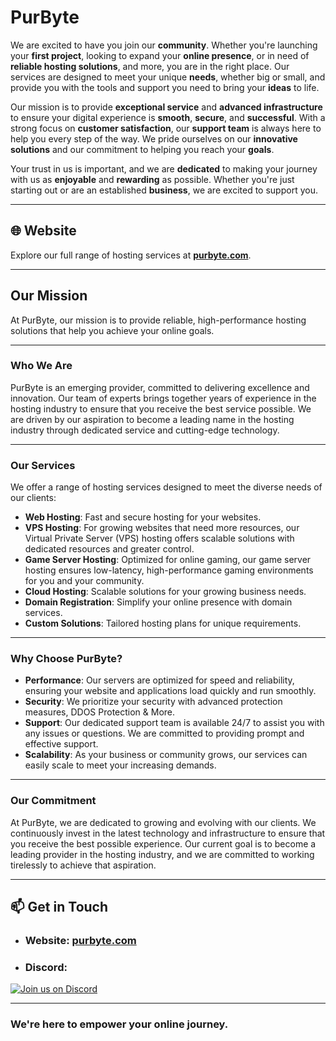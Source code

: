 # PurByte

We are excited to have you join our __community__. Whether you're launching your __first project__, looking to expand your __online presence__, or in need of __reliable hosting solutions__, and more, you are in the right place. Our services are designed to meet your unique __needs__, whether big or small, and provide you with the tools and support you need to bring your __ideas__ to life.

Our mission is to provide __exceptional service__ and __advanced infrastructure__ to ensure your digital experience is __smooth__, __secure__, and __successful__. With a strong focus on __customer satisfaction__, our __support team__ is always here to help you every step of the way. We pride ourselves on our __innovative solutions__ and our commitment to helping you reach your __goals__.

Your trust in us is important, and we are __dedicated__ to making your journey with us as __enjoyable__ and __rewarding__ as possible. Whether you're just starting out or are an established __business__, we are excited to support you.

---

## 🌐 Website  
Explore our full range of hosting services at **[purbyte.com](https://purbyte.com)**.  

---

## **Our Mission**  
At PurByte, our mission is to provide reliable, high-performance hosting solutions that help you achieve your online goals.  

---

### **Who We Are**  
PurByte is an emerging provider, committed to delivering excellence and innovation. Our team of experts brings together years of experience in the hosting industry to ensure that you receive the best service possible. We are driven by our aspiration to become a leading name in the hosting industry through dedicated service and cutting-edge technology.  

---

### **Our Services**  
We offer a range of hosting services designed to meet the diverse needs of our clients:  

- **Web Hosting**: Fast and secure hosting for your websites.  
- **VPS Hosting**: For growing websites that need more resources, our Virtual Private Server (VPS) hosting offers scalable solutions with dedicated resources and greater control.  
- **Game Server Hosting**: Optimized for online gaming, our game server hosting ensures low-latency, high-performance gaming environments for you and your community.  
- **Cloud Hosting**: Scalable solutions for your growing business needs.  
- **Domain Registration**: Simplify your online presence with domain services.  
- **Custom Solutions**: Tailored hosting plans for unique requirements.  

---

### **Why Choose PurByte?**
- **Performance**: Our servers are optimized for speed and reliability, ensuring your website and applications load quickly and run smoothly.
- **Security**: We prioritize your security with advanced protection measures, DDOS Protection & More.
- **Support**: Our dedicated support team is available 24/7 to assist you with any issues or questions. We are committed to providing prompt and effective support.
- **Scalability**: As your business or community grows, our services can easily scale to meet your increasing demands. 

---

### **Our Commitment**  
At PurByte, we are dedicated to growing and evolving with our clients. We continuously invest in the latest technology and infrastructure to ensure that you receive the best possible experience. Our current goal is to become a leading provider in the hosting industry, and we are committed to working tirelessly to achieve that aspiration.

---

## 📫 Get in Touch  

- ### Website: **[purbyte.com](https://purbyte.com)**
- ### Discord: 
[![Join us on Discord](https://img.shields.io/discord/1076152760719900732?style=for-the-badge&logo=Discord&label=Discord&color=A020F0)](https://discord.gg/PvyRJzN5Pr)

---

### We're here to empower your online journey.
